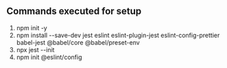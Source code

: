## Commands executed for setup

1. npm init -y
2. npm install --save-dev jest eslint eslint-plugin-jest eslint-config-prettier babel-jest @babel/core @babel/preset-env
3. npx jest --init
4. npm init @eslint/config
